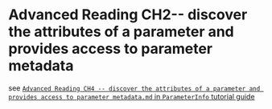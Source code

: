 # Advanced Reading CH2-- discover the attributes of a parameter and provides access to parameter metadata

see [`Advanced Reading CH4 -- discover the attributes of a parameter and provides access to parameter metadata.md` in `ParameterInfo` tutorial guide](../../ParameterInfo/tutorial%20guide/Advanced%20Reading%20CH4%20--%20discover%20the%20attributes%20of%20a%20parameter%20and%20provides%20access%20to%20parameter%20metadata.md)

